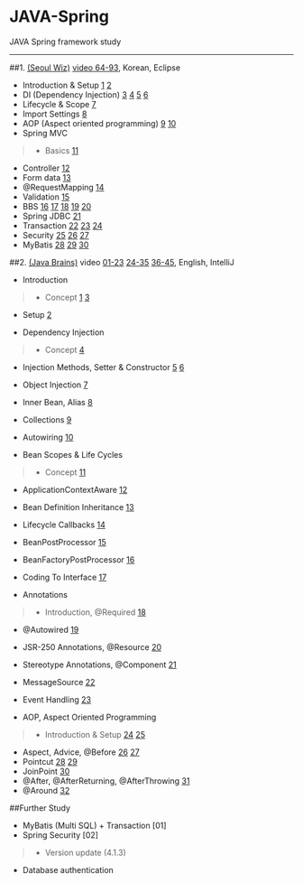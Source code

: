 # JAVA-Spring
JAVA Spring framework study
<hr/>

##1. [(Seoul Wiz)](https://www.youtube.com/user/WizcenterSeoul/featured "Seoul Wiz") [video 64-93](https://www.youtube.com/playlist?list=PLieE0qnqO2kTyzAlsvxzoulHVISvO8zA9), Korean, Eclipse

* Introduction & Setup [1](https://www.youtube.com/watch?v=CsOrR-4nH-s&list=PLieE0qnqO2kTyzAlsvxzoulHVISvO8zA9&index=64) [2](https://www.youtube.com/watch?v=xuygR0rucms&list=PLieE0qnqO2kTyzAlsvxzoulHVISvO8zA9&index=65)
* DI (Dependency Injection) [3](https://www.youtube.com/watch?v=bZjUUJM_ZqA&list=PLieE0qnqO2kTyzAlsvxzoulHVISvO8zA9&index=66) [4](https://www.youtube.com/watch?v=Jwns7YqAg4I&list=PLieE0qnqO2kTyzAlsvxzoulHVISvO8zA9&index=67) [5](https://www.youtube.com/watch?v=wqHBAmIZcvg&index=68&list=PLieE0qnqO2kTyzAlsvxzoulHVISvO8zA9) [6](https://www.youtube.com/watch?v=MabPKw0HapE&index=69&list=PLieE0qnqO2kTyzAlsvxzoulHVISvO8zA9)
* Lifecycle & Scope [7](https://www.youtube.com/watch?v=zKI4GWT5Xzs&index=70&list=PLieE0qnqO2kTyzAlsvxzoulHVISvO8zA9)
* Import Settings [8](https://www.youtube.com/watch?v=9cDHggH0ENA&index=71&list=PLieE0qnqO2kTyzAlsvxzoulHVISvO8zA9)
* AOP (Aspect oriented programming) [9](https://www.youtube.com/watch?v=2F8K9BLgvjE&list=PLieE0qnqO2kTyzAlsvxzoulHVISvO8zA9&index=72) [10](https://www.youtube.com/watch?v=x4qWZpDN444&list=PLieE0qnqO2kTyzAlsvxzoulHVISvO8zA9&index=73)
* Spring MVC

>* Basics [11](https://www.youtube.com/watch?v=6P9C3myUsrw&list=PLieE0qnqO2kTyzAlsvxzoulHVISvO8zA9&index=74)
* Controller [12](https://www.youtube.com/watch?v=MDFEmeuTuv4&list=PLieE0qnqO2kTyzAlsvxzoulHVISvO8zA9&index=75)
* Form data [13](https://www.youtube.com/watch?v=g4pTP69HrNw&list=PLieE0qnqO2kTyzAlsvxzoulHVISvO8zA9&index=76)
* @RequestMapping [14](https://www.youtube.com/watch?v=dlqoM31YPJ8&list=PLieE0qnqO2kTyzAlsvxzoulHVISvO8zA9&index=77)
* Validation [15](https://www.youtube.com/watch?v=h0yhYSjA9JI&list=PLieE0qnqO2kTyzAlsvxzoulHVISvO8zA9&index=78)
* BBS [16](https://www.youtube.com/watch?v=RYqlq1F9Jb8&list=PLieE0qnqO2kTyzAlsvxzoulHVISvO8zA9&index=79) [17](https://www.youtube.com/watch?v=6fjShNxd8_c&list=PLieE0qnqO2kTyzAlsvxzoulHVISvO8zA9&index=80) [18](https://www.youtube.com/watch?v=HTFmBE9kZKs&list=PLieE0qnqO2kTyzAlsvxzoulHVISvO8zA9&index=81) [19](https://www.youtube.com/watch?v=7uaw6_j3cos&list=PLieE0qnqO2kTyzAlsvxzoulHVISvO8zA9&index=82) [20](https://www.youtube.com/watch?v=007mbb_Kcs0&list=PLieE0qnqO2kTyzAlsvxzoulHVISvO8zA9&index=83)
* Spring JDBC [21](https://www.youtube.com/watch?v=bEQJ4paS3G4&list=PLieE0qnqO2kTyzAlsvxzoulHVISvO8zA9&index=84)
* Transaction [22](https://www.youtube.com/watch?v=jSNrGgHk-ds&index=85&list=PLieE0qnqO2kTyzAlsvxzoulHVISvO8zA9) [23](https://www.youtube.com/watch?v=_TVaxeazdPw&index=86&list=PLieE0qnqO2kTyzAlsvxzoulHVISvO8zA9) [24](https://www.youtube.com/watch?v=lghTKlGyVT8&index=87&list=PLieE0qnqO2kTyzAlsvxzoulHVISvO8zA9)
* Security [25](https://www.youtube.com/watch?v=_pMwwaHnzj4&index=88&list=PLieE0qnqO2kTyzAlsvxzoulHVISvO8zA9) [26](https://www.youtube.com/watch?v=ygRCSlF_B_E&list=PLieE0qnqO2kTyzAlsvxzoulHVISvO8zA9&index=89) [27](https://www.youtube.com/watch?v=5tbVE1nOGdk&index=90&list=PLieE0qnqO2kTyzAlsvxzoulHVISvO8zA9)
* MyBatis [28](https://www.youtube.com/watch?v=sTfgANm41LQ&index=91&list=PLieE0qnqO2kTyzAlsvxzoulHVISvO8zA9) [29](https://www.youtube.com/watch?v=Lx5KrCP2nVQ&index=92&list=PLieE0qnqO2kTyzAlsvxzoulHVISvO8zA9) [30](https://www.youtube.com/watch?v=qVXIC2P1tuU&list=PLieE0qnqO2kTyzAlsvxzoulHVISvO8zA9&index=93)

##2. [(Java Brains)](https://javabrains.io/ "Java Brains") video [01-23](https://www.youtube.com/playlist?list=PLC97BDEFDCDD169D7) [24-35](https://www.youtube.com/playlist?list=PLE37064DE302862F8) [36-45](https://www.youtube.com/playlist?list=PL1A506B159E5BD13E), English, IntelliJ

* Introduction

>* Concept [1](https://www.youtube.com/watch?v=GB8k2-Egfv0&list=PLC97BDEFDCDD169D7&index=1) [3](https://www.youtube.com/watch?v=xlWwMSu5I70&index=3&list=PLC97BDEFDCDD169D7)
* Setup [2](https://www.youtube.com/watch?v=Z5gubdHLJIc&list=PLC97BDEFDCDD169D7&index=2)

* Dependency Injection

>* Concept [4](https://www.youtube.com/watch?v=7c6ZTF6cF88&index=4&list=PLC97BDEFDCDD169D7)
* Injection Methods, Setter & Constructor [5](https://www.youtube.com/watch?v=ZxLaEovze3M&list=PLC97BDEFDCDD169D7&index=5) [6](https://www.youtube.com/watch?v=IOZzxmJVus0&index=6&list=PLC97BDEFDCDD169D7)
* Object Injection [7](https://www.youtube.com/watch?v=g15RcFyEcrk&list=PLC97BDEFDCDD169D7&index=7)
* Inner Bean, Alias [8](https://www.youtube.com/watch?v=TW51XsixMqA&list=PLC97BDEFDCDD169D7&index=8)
* Collections [9](https://www.youtube.com/watch?v=MgYURkcYeDQ&list=PLC97BDEFDCDD169D7&index=9)
* Autowiring [10](https://www.youtube.com/watch?v=suiEGbKf21g&list=PLC97BDEFDCDD169D7&index=10)

* Bean Scopes & Life Cycles

>* Concept [11](https://www.youtube.com/watch?v=NnNvDknQJt0&index=11&list=PLC97BDEFDCDD169D7)
* ApplicationContextAware [12](https://www.youtube.com/watch?v=WUqyoH_G4Ko&list=PLC97BDEFDCDD169D7&index=12)
* Bean Definition Inheritance [13](https://www.youtube.com/watch?v=LxRiFFEXs5I&index=13&list=PLC97BDEFDCDD169D7)
* Lifecycle Callbacks [14](https://www.youtube.com/watch?v=8LCpo4sfdQU&index=14&list=PLC97BDEFDCDD169D7)
* BeanPostProcessor [15](https://www.youtube.com/watch?v=-ycOZTpMkow&index=15&list=PLC97BDEFDCDD169D7)
* BeanFactoryPostProcessor [16](https://www.youtube.com/watch?v=szNWTBlewQI&list=PLC97BDEFDCDD169D7&index=16)

* Coding To Interface [17](https://www.youtube.com/watch?v=5IDIEMxdkC8&index=17&list=PLC97BDEFDCDD169D7)

* Annotations

>* Introduction, @Required [18](https://www.youtube.com/watch?v=Fs_IoEGSP-A&list=PLC97BDEFDCDD169D7&index=18)
* @Autowired [19](https://www.youtube.com/watch?v=IVIhVJJGo68&list=PLC97BDEFDCDD169D7&index=18#t=3.527528)
* JSR-250 Annotations, @Resource [20](https://www.youtube.com/watch?v=apTEbKPW3ow&list=PLC97BDEFDCDD169D7&index=20)
* Stereotype Annotations, @Component [21](https://www.youtube.com/watch?v=oTcSW4-_1Ew&list=PLC97BDEFDCDD169D7&index=21)

* MessageSource [22](https://www.youtube.com/watch?v=cUqquQDZR-c&list=PLC97BDEFDCDD169D7&index=22)

* Event Handling [23](https://www.youtube.com/watch?v=ZUe1Xz7DAcY&list=PLC97BDEFDCDD169D7&index=23)

* AOP, Aspect Oriented Programming

>* Introduction & Setup [24](https://www.youtube.com/watch?v=QdyLsX0nG30&index=1&list=PLE37064DE302862F8) [25](https://www.youtube.com/watch?v=4P0TME-AbSw&index=2&list=PLE37064DE302862F8)
* Aspect, Advice, @Before [26](https://www.youtube.com/watch?v=D0ekfQNGgpY&list=PLE37064DE302862F8&index=3) [27](https://www.youtube.com/watch?v=4-z-YsRfSF0&index=4&list=PLE37064DE302862F8)
* Pointcut [28](https://www.youtube.com/watch?v=h7IdaLybg9A&index=5&list=PLE37064DE302862F8) [29](https://www.youtube.com/watch?v=UxzTk57CJD8&list=PLE37064DE302862F8&index=6)
* JoinPoint [30](https://www.youtube.com/watch?v=nrAN0E_A7fc&index=7&list=PLE37064DE302862F8)
* @After, @AfterReturning, @AfterThrowing [31](https://www.youtube.com/watch?v=tU6eQh9Hmqk&index=8&list=PLE37064DE302862F8)
* @Around [32](https://www.youtube.com/watch?v=jwRwHOIwwdQ&index=9&list=PLE37064DE302862F8)

##Further Study

* MyBatis (Multi SQL) + Transaction [01]
* Spring Security [02]

>* Version update (4.1.3)
* Database authentication

